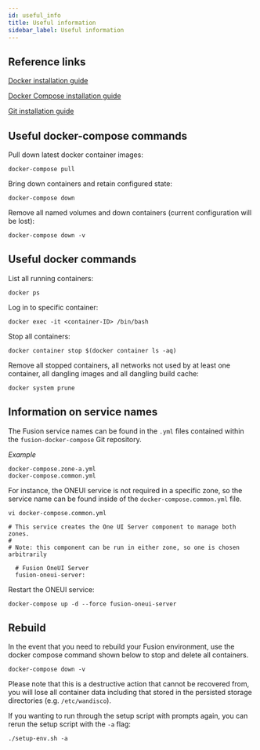 ```yaml
---
id: useful_info
title: Useful information
sidebar_label: Useful information
---
```


## Reference links

[Docker installation guide](https://docs.docker.com/install/)

[Docker Compose installation guide](https://docs.docker.com/compose/install/)

[Git installation guide](https://git-scm.com/book/en/v2/Getting-Started-Installing-Git)

## Useful docker-compose commands

Pull down latest docker container images:

`docker-compose pull`

Bring down containers and retain configured state:

`docker-compose down`

Remove all named volumes and down containers (current configuration will be lost):

`docker-compose down -v`

## Useful docker commands

List all running containers:

`docker ps`

Log in to specific container:

`docker exec -it <container-ID> /bin/bash`

Stop all containers:

`docker container stop $(docker container ls -aq)`

Remove all stopped containers, all networks not used by at least one container, all dangling images and all dangling build cache:

`docker system prune`

## Information on service names

The Fusion service names can be found in the `.yml` files contained within the `fusion-docker-compose` Git repository.

_Example_
```text
docker-compose.zone-a.yml
docker-compose.common.yml
```
For instance, the ONEUI service is not required in a specific zone, so the service name can be found inside of the `docker-compose.common.yml` file.

`vi docker-compose.common.yml`

```text
# This service creates the One UI Server component to manage both zones.
#
# Note: this component can be run in either zone, so one is chosen arbitrarily

  # Fusion OneUI Server
  fusion-oneui-server:
```

Restart the ONEUI service:

`docker-compose up -d --force fusion-oneui-server`

## Rebuild

In the event that you need to rebuild your Fusion environment, use the docker compose command shown below to stop and delete all containers.

`docker-compose down -v`

Please note that this is a destructive action that cannot be recovered from, you will lose all container data including that stored in the persisted storage directories (e.g. `/etc/wandisco`).

If you wanting to run through the setup script with prompts again, you can rerun the setup script with the `-a` flag:

`./setup-env.sh -a`
